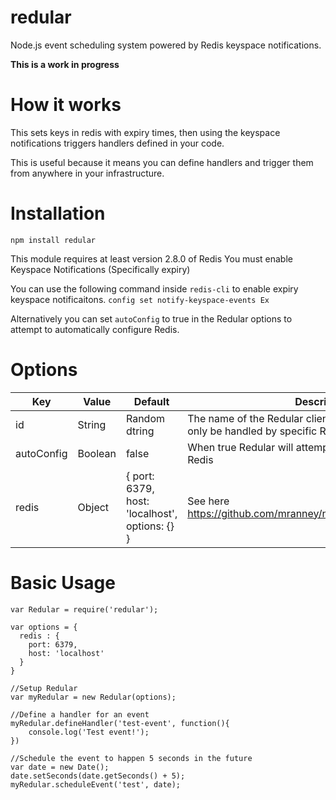 # redular
Node.js event scheduling system powered by Redis keyspace notifications.

**This is a work in progress**

# How it works
This sets keys in redis with expiry times, then using the keyspace notifications triggers handlers defined in your code.

This is useful because it means you can define handlers and trigger them from anywhere in your infrastructure.

# Installation
`npm install redular`

This module requires at least version 2.8.0 of Redis
You must enable Keyspace Notifications (Specifically expiry)

You can use the following command inside `redis-cli` to enable expiry keyspace notificaitons.
`config set notify-keyspace-events Ex`

Alternatively you can set `autoConfig` to true in the Redular options to attempt to automatically
configure Redis.

# Options
| Key        | Value   | Default                                              | Description                                                                                      |   |
|------------|---------|------------------------------------------------------|--------------------------------------------------------------------------------------------------|---|
| id         | String  | Random dtring                                        | The name of the Redular client, this enables events to only be handled by specific Redis clients |   |
| autoConfig | Boolean | false                                                | When true Redular will attempt to automatically configure Redis                                  |   |
| redis      | Object  | {   port: 6379,   host: 'localhost',   options: {} } | See here https://github.com/mranney/node_redis#rediscreateclient                                 |   |

# Basic Usage
    var Redular = require('redular');
    
    var options = {
      redis : {
        port: 6379,
        host: 'localhost'
      }
    }
    
    //Setup Redular
    var myRedular = new Redular(options);
    
    //Define a handler for an event
    myRedular.defineHandler('test-event', function(){
        console.log('Test event!');
    })
    
    //Schedule the event to happen 5 seconds in the future
    var date = new Date();
    date.setSeconds(date.getSeconds() + 5);
    myRedular.scheduleEvent('test', date);
    
